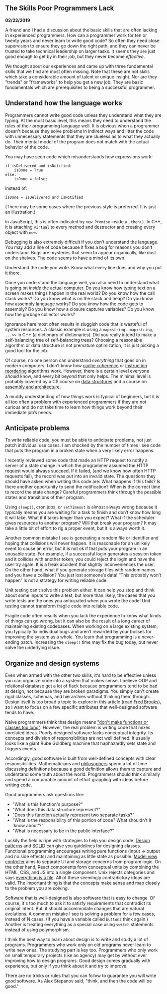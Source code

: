 The Skills Poor Programmers Lack
--------------------------------
**02/22/2019**

A friend and I had a discussion about the basic skills that are often lacking in experienced programmers. How can a programmer work for ten or twenty years and never learn to write good code? So often they need close supervision to ensure they go down the right path, and they can never be trusted to take technical leadership on larger tasks. It seems they are just good enough to get by in their job, but they never become *effective*. 

We thought about our experiences and came up with three fundamental skills that we find are most often missing. Note that these are not skills which take a considerable amount of talent or unique insight. Nor are they "trends" or "frameworks" to help you get a new job. They are basic fundamentals which are prerequisites to being a successful programmer.

## Understand how the language works

Programmers cannot write good code unless they understand what they are typing. At the most basic level, this means they need to understand the rules of their programming language well. It is obvious when a programmer doesn't because they solve problems in indirect ways and litter the code with unnecessary statements that they are clueless as to what they actually do. Their mental model of the program does not match with the actual behavior of the code.

You may have seen code which misunderstands how expressions work:

```
if isDelivered and isNotified:
    isDone = True
else:
    isDone = false;
```

Instead of:

```
isDone = isDelivered and isNotified
```

(There may be some cases where the previous style is preferred. It is just an illustration.)

In JavaScript, this is often indicated by `new Promise` inside a `.then()`. In C++, it is attaching `virtual` to every method and destructor and creating every object with `new`. 

Debugging is also extremely difficult if you don't understand the language. You may add a line of code because it fixes a bug for reasons you don't understand. Bugs are mysteries that seem to appear organically, like dust on the shelves. The code seems to have a mind of its own.

Understand the code you write. Know what every line does and why you put it there.

Once you understand the language well, you also need to understand what is going on *inside* the actual computer. Do you know how typing text on a screen makes things happen in the real world? Do you know how the call stack works? Do you know what is on the stack and heap? Do you know how assembly language works? Do you know how the code gets to assembly? Do you know how a closure captures variables? Do you know how the garbage collector works?

Ignorance here most often results in sluggish code that is wasteful of system resources. A classic example is using a `map<string, map<string, ...>>` in C++ (a dictionary of dictionaries). Did you really intend to make a self-balancing tree of self-balancing trees? Choosing a reasonable algorithm or data structure is not premature optimization, it is just picking a good tool for the job.

Of course, no one person can understand *everything* that goes on in modern computers. I don’t know how  [cache coherence](https://en.wikipedia.org/wiki/Cache_coherence) or [instruction reordering](https://preshing.com/20120625/memory-ordering-at-compile-time/) algorithms work. However, there is a certain level everyone *should* know, and every bit beyond that only helps. The minimal level is probably covered by a CS course on [data structures](http://opendatastructures.org/ods-python/) and a course on [assembly and architecture](http://inst.eecs.berkeley.edu/~cs61c/sp15/).

A muddy understanding of how things work is typical of beginners, but it is all too often a problem with experienced programmers if they are not curious and do not take time to learn how things work beyond their immediate job’s needs.

## Anticipate problems

To write reliable code, you must be able to anticipate problems, not just patch individual use cases. I am shocked by the number of times I see code that puts the program in a broken state when a very likely error happens. 

I recently reviewed some code that made an HTTP request to notify a server of a state change in which the programmer assumed the HTTP request would always succeed. If it failed, (and we know how often HTTP requests fail), the record was put into an invalid state. The questions they should have asked when writing this code are: What happens if this fails? Is there another opportunity to send the notification? When is the correct time to record the state change? Careful programmers think through the possible states and transitions of their program.

Using `sleep()`, cron jobs, or `setTimeout` is almost always wrong because it typically means you are waiting for a task to finish and don’t know how long it will take. What if it takes longer than you expect? What if the scheduler gives resources to another program? Will that break your program? It may take a little bit of effort to rig a proper event, but it is always worth it. 

Another common mistake I see is generating a random file or identifier and hoping that collisions will never happen. It is reasonable for an unlikely event to cause an error, but it is not ok if that puts your program in an unusable state. For example, if a successful login generates a session token and it collides with another token, you could reject the login and have the user try again. It is a freak accident that slightly inconveniences the user. On the other hand, what if you generate storage files with random names and you have a collision? You just lost someone’s data! “This probably won’t happen” is not a strategy for writing reliable code.

Unit testing can’t solve this problem either. It can help you stop and think about some inputs to write a test, but more than likely, the cases that you write tests are the ones you anticipated when you wrote the code! Unit testing cannot transform fragile code into reliable code.

Fragile code often results when you lack the experience to know what kinds of things can go wrong, but it can also be the result of a long career of maintaining existing codebases. When working on a large existing system, you typically fix individual bugs and aren’t rewarded by your bosses for improving the system as a whole. You learn that programming is a never-ending patch. Increasing the `sleep()` time may fix the bug today, but never solve the underlying issue. 

## Organize and design systems

Even when armed with the other two skills, it's hard to be effective unless you can organize code into a system that makes sense. I believe OOP and relational database get a lot of flack because programmers tend to be bad at design, not because they are broken paradigms. You simply can't create rigid classes, schemas, and hierarchies without thinking them through. Design itself is too broad a topic to explore in this article (read [Fred Brooks](https://en.wikipedia.org/wiki/Fred_Brooks)), so I want to focus on a few specific attributes that well-designed software tends to have.

Naive programmers think that design means ["don't make functions or classes too long"](http://number-none.com/blow/blog/programming/2014/09/26/carmack-on-inlined-code.html). However, the real problem is writing code that mixes unrelated ideas. Poorly designed software lacks conceptual integrity. Its concepts and division of responsibilities are not well defined. It usually looks like a giant Rube Goldberg machine that haphazardly sets state and triggers events.

Accordingly, good software is built from well-defined concepts with clear responsibilities. Mathematicians and [philosophers][3] spend a lot of time discussing definitions because a good definition allows them to capture and understand some truth about the world. Programmers should think similarly and spend a comparable amount of effort grappling with ideas before writing code.

Good programmers ask questions like:

- "What is this function's purpose?"
- "What does this data structure represent?"
- "Does this function actually represent two separate tasks?"
- "What is the responsibility of this portion of code? What shouldn't it 'know about'?" 
- "What is necessary to be in the public interface?"

Luckily the field is ripe with strategies to help you design code. [Design patterns](https://www.oodesign.com) and [SOLID](https://en.wikipedia.org/wiki/SOLID) can give you guidelines for designing classes. Functional programming encourages writing pure functions (input -> output and no side effects) and maintaining as little state as possible. [Model view controller](https://developer.apple.com/library/archive/documentation/General/Conceptual/DevPedia-CocoaCore/MVC.html) aims to separate UI and storage concerns from program logic. On the other hand, React components form conceptual units by combining the HTML, CSS, and JS into a single component. Unix rejects categories and says [everything is a file](https://en.wikipedia.org/wiki/Everything_is_a_file). All of these seemingly contradictory ideas are valid. The important thing is that the concepts make sense and map closely to the problem you are solving.

Software that is well-designed is also software that is easy to change. Of course, it's too much to ask it to satisfy requirements that contradict its original intent. But, it should accommodate changes that are natural evolutions. A common mistake I see is solving a problem for a few cases, instead of N cases. (If you have a variable called `button3` think again.) Another is treating everything as a special case using `switch` statements instead of using polymorphism.

I think the best way to learn about design is to write and study a lot of programs. Programmers who work only on old programs never learn to write new ones. The studying part is key too. Programmers who only work on small temporary projects (like an agency) may get by without ever improving how to design programs. Good design comes gradually with experience, but only if you think about it and try to improve.

There are no tricks or rules that you can follow to guarantee you will write good software. As Alex Stepanov said, "think, and then the code will be good."

[3]: https://en.wikipedia.org/wiki/Categories_(Aristotle)
